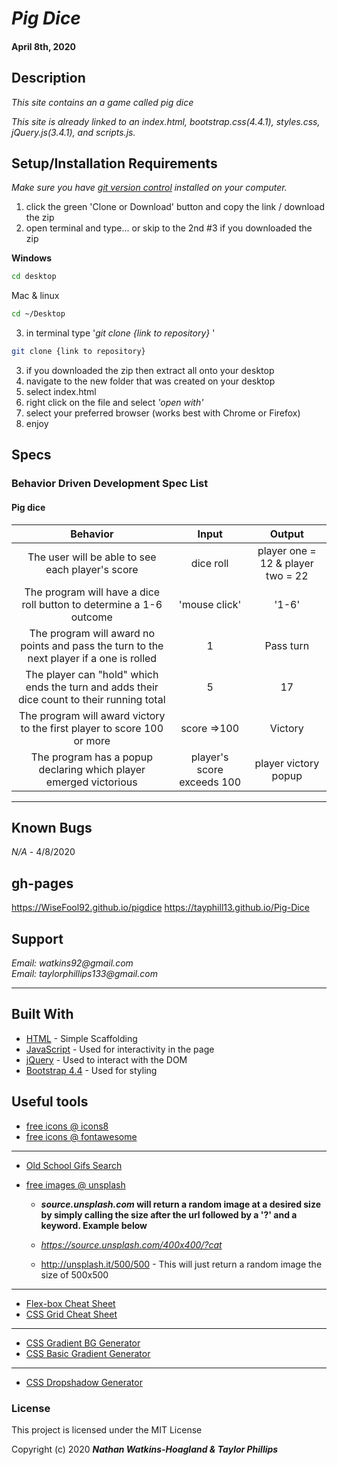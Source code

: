 # _Pig Dice_

#### April 8th, 2020

## Description

_This site contains an a game called pig dice_

_This site is already linked to an index.html, bootstrap.css(4.4.1), styles.css, jQuery.js(3.4.1), and scripts.js._

## Setup/Installation Requirements

_Make sure you have [git version control](https://git-scm.com/downloads) installed on your computer._

1. click the green 'Clone or Download' button and copy the link / download the zip
2. open terminal and type... or skip to the 2nd #3 if you downloaded the zip

**Windows**

```sh
cd desktop
```

Mac & linux

```sh
cd ~/Desktop
```

3.  in terminal type '_git clone {link to repository}_ '

```sh
git clone {link to repository}
```
3. if you downloaded the zip then extract all onto your desktop
4. navigate to the new folder that was created on your desktop
5. select index.html
6. right click on the file and select _'open with'_
7. select your preferred browser (works best with Chrome or Firefox)
8. enjoy

## Specs

### Behavior Driven Development Spec List
#### Pig dice
|                          Behavior                          | Input  | Output  |
| :--------------------------------------------------------: | :----: | :-----: |
| The user will be able to see each player's score | dice roll | player one = 12 & player two = 22 |
| The program will have a dice roll button to determine a 1-6 outcome | 'mouse click' | '1-6'  |
| The program will award no points and pass the turn to the next player if a one is rolled | 1 | Pass turn |
| The player can "hold" which ends the turn and adds their dice count to their running total | 5 | 17 |
| The program will award victory to the first player to score 100 or more | score =>100 | Victory |
| The program has a popup declaring which player emerged victorious | player's score exceeds 100 | player victory popup |

---
## Known Bugs

_N/A_ - 4/8/2020

## gh-pages
 
https://WiseFool92.github.io/pigdice
https://tayphill13.github.io/Pig-Dice

## Support

_Email: watkins92@gmail.com_  
_Email: taylorphillips133@gmail.com_

---
## Built With

- [HTML](https://developer.mozilla.org/en-US/docs/Web/HTML) - Simple Scaffolding
- [JavaScript](https://developer.mozilla.org/en-US/docs/Web/JavaScript) - Used for interactivity in the page
- [jQuery](https://jquery.com/) - Used to interact with the DOM
- [Bootstrap 4.4](https://getbootstrap.com/) - Used for styling

## Useful tools

- [free icons @ icons8](https://icons8.com/)
- [free icons @ fontawesome](https://fontawesome.com/)

---

- [Old School Gifs Search](https://gifcities.org/)
- [free images @ unsplash](https://unsplash.com/)

  - **_source.unsplash.com_ will return a random image at a desired size by simply calling the size after the url followed by a '?' and a keyword. Example below**

  - _https://source.unsplash.com/400x400/?cat_
  - http://unsplash.it/500/500 - This will just return a random image the size of 500x500

---

- [Flex-box Cheat Sheet](http://yoksel.github.io/flex-cheatsheet/)
- [CSS Grid Cheat Sheet](http://grid.malven.co/)

---

- [CSS Gradient BG Generator](https://mycolor.space/gradient)
- [CSS Basic Gradient Generator](https://cssgradient.io/)

---

- [CSS Dropshadow Generator](https://cssgenerator.org/box-shadow-css-generator.html)

### License

This project is licensed under the MIT License

Copyright (c) 2020 **_Nathan Watkins-Hoagland & Taylor Phillips_**
